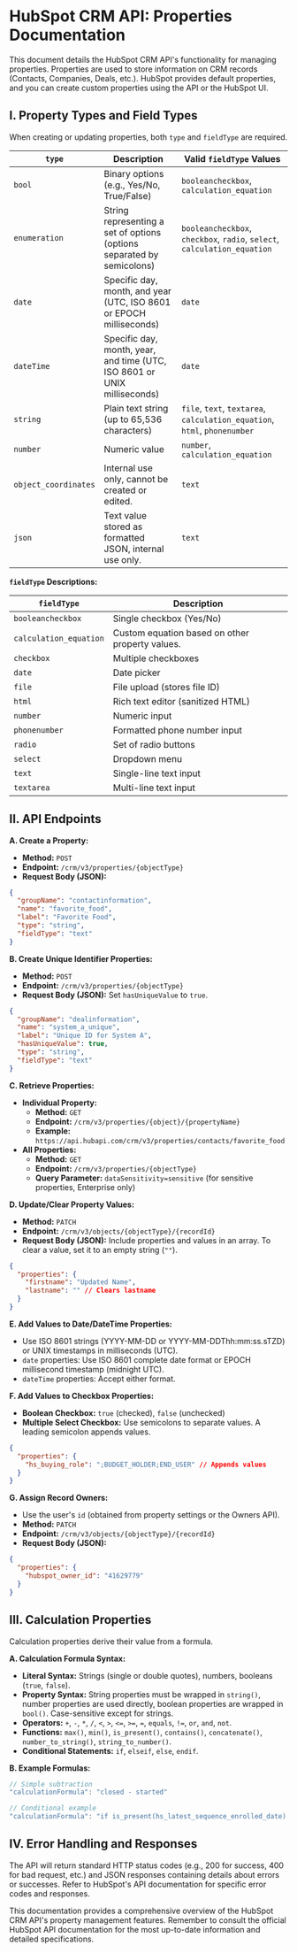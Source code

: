 # HubSpot CRM API: Properties Documentation

This document details the HubSpot CRM API's functionality for managing properties. Properties are used to store information on CRM records (Contacts, Companies, Deals, etc.).  HubSpot provides default properties, and you can create custom properties using the API or the HubSpot UI.

## I. Property Types and Field Types

When creating or updating properties, both `type` and `fieldType` are required.

| `type`        | Description                                                                  | Valid `fieldType` Values                                      |
|---------------|------------------------------------------------------------------------------|-------------------------------------------------------------|
| `bool`        | Binary options (e.g., Yes/No, True/False)                                  | `booleancheckbox`, `calculation_equation`                   |
| `enumeration` | String representing a set of options (options separated by semicolons)       | `booleancheckbox`, `checkbox`, `radio`, `select`, `calculation_equation` |
| `date`        | Specific day, month, and year (UTC, ISO 8601 or EPOCH milliseconds)       | `date`                                                      |
| `dateTime`    | Specific day, month, year, and time (UTC, ISO 8601 or UNIX milliseconds) | `date`                                                      |
| `string`      | Plain text string (up to 65,536 characters)                               | `file`, `text`, `textarea`, `calculation_equation`, `html`, `phonenumber` |
| `number`      | Numeric value                                                              | `number`, `calculation_equation`                           |
| `object_coordinates` | Internal use only, cannot be created or edited.                         | `text`                                                      |
| `json`        | Text value stored as formatted JSON, internal use only.                   | `text`                                                      |


**`fieldType` Descriptions:**

| `fieldType`           | Description                                                                                                 |
|------------------------|-------------------------------------------------------------------------------------------------------------|
| `booleancheckbox`      | Single checkbox (Yes/No)                                                                                   |
| `calculation_equation` | Custom equation based on other property values.                                                            |
| `checkbox`             | Multiple checkboxes                                                                                         |
| `date`                 | Date picker                                                                                                 |
| `file`                 | File upload (stores file ID)                                                                               |
| `html`                 | Rich text editor (sanitized HTML)                                                                          |
| `number`               | Numeric input                                                                                               |
| `phonenumber`          | Formatted phone number input                                                                               |
| `radio`                | Set of radio buttons                                                                                      |
| `select`               | Dropdown menu                                                                                             |
| `text`                 | Single-line text input                                                                                    |
| `textarea`             | Multi-line text input                                                                                    |


## II. API Endpoints

**A. Create a Property:**

* **Method:** `POST`
* **Endpoint:** `/crm/v3/properties/{objectType}`
* **Request Body (JSON):**

```json
{
  "groupName": "contactinformation",
  "name": "favorite_food",
  "label": "Favorite Food",
  "type": "string",
  "fieldType": "text"
}
```

**B. Create Unique Identifier Properties:**

* **Method:** `POST`
* **Endpoint:** `/crm/v3/properties/{objectType}`
* **Request Body (JSON):**  Set `hasUniqueValue` to `true`.

```json
{
  "groupName": "dealinformation",
  "name": "system_a_unique",
  "label": "Unique ID for System A",
  "hasUniqueValue": true,
  "type": "string",
  "fieldType": "text"
}
```

**C. Retrieve Properties:**

* **Individual Property:**
    * **Method:** `GET`
    * **Endpoint:** `/crm/v3/properties/{object}/{propertyName}`
    * **Example:** `https://api.hubapi.com/crm/v3/properties/contacts/favorite_food`
* **All Properties:**
    * **Method:** `GET`
    * **Endpoint:** `/crm/v3/properties/{objectType}`
    * **Query Parameter:** `dataSensitivity=sensitive` (for sensitive properties, Enterprise only)

**D. Update/Clear Property Values:**

* **Method:** `PATCH`
* **Endpoint:** `/crm/v3/objects/{objectType}/{recordId}`
* **Request Body (JSON):**  Include properties and values in an array.  To clear a value, set it to an empty string (`""`).

```json
{
  "properties": {
    "firstname": "Updated Name",
    "lastname": "" // Clears lastname
  }
}
```

**E. Add Values to Date/DateTime Properties:**

* Use ISO 8601 strings (YYYY-MM-DD or YYYY-MM-DDThh:mm:ss.sTZD) or UNIX timestamps in milliseconds (UTC).
* `date` properties: Use ISO 8601 complete date format or EPOCH millisecond timestamp (midnight UTC).
* `dateTime` properties:  Accept either format.

**F. Add Values to Checkbox Properties:**

* **Boolean Checkbox:** `true` (checked), `false` (unchecked)
* **Multiple Select Checkbox:** Use semicolons to separate values.  A leading semicolon appends values.

```json
{
  "properties": {
    "hs_buying_role": ";BUDGET_HOLDER;END_USER" // Appends values
  }
}
```

**G. Assign Record Owners:**

* Use the user's `id` (obtained from property settings or the Owners API).
* **Method:** `PATCH`
* **Endpoint:** `/crm/v3/objects/{objectType}/{recordId}`
* **Request Body (JSON):**

```json
{
  "properties": {
    "hubspot_owner_id": "41629779"
  }
}
```


## III. Calculation Properties

Calculation properties derive their value from a formula.

**A. Calculation Formula Syntax:**

* **Literal Syntax:**  Strings (single or double quotes), numbers, booleans (`true`, `false`).
* **Property Syntax:**  String properties must be wrapped in `string()`, number properties are used directly, boolean properties are wrapped in `bool()`. Case-sensitive except for strings.
* **Operators:**  `+`, `-`, `*`, `/`, `<`, `>`, `<=`, `>=`, `=`, `equals`, `!=`, `or`, `and`, `not`.
* **Functions:** `max()`, `min()`, `is_present()`, `contains()`, `concatenate()`, `number_to_string()`, `string_to_number()`.
* **Conditional Statements:** `if`, `elseif`, `else`, `endif`.


**B. Example Formulas:**

```javascript
// Simple subtraction
"calculationFormula": "closed - started"

// Conditional example
"calculationFormula": "if is_present(hs_latest_sequence_enrolled_date) then if is_present(hs_sequences_actively_enrolled_count) and hs_sequences_actively_enrolled_count >= 1 then true else false else ''"
```

## IV. Error Handling and Responses

The API will return standard HTTP status codes (e.g., 200 for success, 400 for bad request, etc.) and JSON responses containing details about errors or successes.  Refer to HubSpot's API documentation for specific error codes and responses.


This documentation provides a comprehensive overview of the HubSpot CRM API's property management features. Remember to consult the official HubSpot API documentation for the most up-to-date information and detailed specifications.
